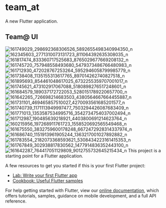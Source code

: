 # team_at

A new Flutter application.

## Team@ UI
<a><img src="https://i.im.ge/2022/08/23/Oi7Z0z.161749029-298692368306526-5892655498340994350-n.jpg" alt="161749029_298692368306526_5892655498340994350_n" border="0">
<a><img src="https://i.im.ge/2022/08/23/Oi7fMF.162345603-2771310073131723-811064392635308035-n.jpg" alt="162345603_2771310073131723_811064392635308035_n" border="0">
<a><img src="https://i.im.ge/2022/08/23/Oi7Kg6.161817474-833360717525683-8765029677669208132-n.jpg" alt="161817474_833360717525683_8765029677669208132_n" border="0">
<a><img src="https://i.im.ge/2022/08/23/Oi7WrS.161745720-757948558493680-5479373486766480983-n.jpg" alt="161745720_757948558493680_5479373486766480983_n" border="0">
<a><img src="https://i.im.ge/2022/08/23/Oi78Vy.161712930-472028767253264-5952946058799985779-n.jpg" alt="161712930_472028767253264_5952946058799985779_n" border="0">
<a><img src="https://i.im.ge/2022/08/23/Oi7kDK.161738408-1135155313617765-897014262740827518-n.jpg" alt="161738408_1135155313617765_897014262740827518_n" border="0">
<a><img src="https://i.im.ge/2022/08/23/Oi7zE9.161895693-854461048617025-6732255359707001017-n.jpg" alt="161895693_854461048617025_6732255359707001017_n" border="0">
<a><img src="https://i.im.ge/2022/08/23/Oi7HJX.161745621-473102917067088-5180898276517248601-n.jpg" alt="161745621_473102917067088_5180898276517248601_n" border="0">
<a><img src="https://i.im.ge/2022/08/23/Oi7vS8.161684579-189037172722053-5280151789220657700-n.jpg" alt="161684579_189037172722053_5280151789220657700_n" border="0">
<a><img src="https://i.im.ge/2022/08/23/Oi7JNh.161642265-726698214683503-4380564667664455887-n.jpg" alt="161642265_726698214683503_4380564667664455887_n" border="0">
<a><img src="https://i.im.ge/2022/08/23/Oi7nfM.161731101-469465857510027-4270093561685201577-n.jpg" alt="161731101_469465857510027_4270093561685201577_n" border="0">
<a><img src="https://i.im.ge/2022/08/23/Oi7BrY.161740739-1171113949997477-7503294426087683409-n.jpg" alt="161740739_1171113949997477_7503294426087683409_n" border="0">
<a><img src="https://i.im.ge/2022/08/23/Oi7G5D.161771013-1353587534995716-3542734754037002494-n.jpg" alt="161771013_1353587534995716_3542734754037002494_n" border="0">
<a><img src="https://i.im.ge/2022/08/23/Oi7eg4.161712987-190485639218921-4403800691214623764-n.jpg" alt="161712987_190485639218921_4403800691214623764_n" border="0">
<a><img src="https://i.im.ge/2022/08/23/OiDQMC.160215956-197268911761723-1558520692565549468-n.jpg" alt="160215956_197268911761723_1558520692565549468_n" border="0">
<a><img src="https://i.im.ge/2022/08/23/OiDTIq.161675550-3832759600178248-6672472928314337974-n.jpg" alt="161675550_3832759600178248_6672472928314337974_n" border="0">
<a><img src="https://i.im.ge/2022/08/23/OiDoEp.161686740-1151913961905244-1363217001027892882-n.jpg" alt="161686740_1151913961905244_1363217001027892882_n" border="0">
<a><img src="https://i.im.ge/2022/08/23/OiDXJP.161783554-2182073368593621-5308434223161415353-n.jpg" alt="161783554_2182073368593621_5308434223161415353_n" border="0">
<a><img src="https://i.im.ge/2022/08/23/OiDrd1.161767849-302938817830562-1477914836352443100-n.jpg" alt="161767849_302938817830562_1477914836352443100_n" border="0">
<a><img src="https://i.im.ge/2022/08/23/OiDuNf.161642287-764417051129809-9012755732645215434-n.jpg" alt="161642287_764417051129809_9012755732645215434_n" border="0">
This project is a starting point for a Flutter application.

A few resources to get you started if this is your first Flutter project:

- [Lab: Write your first Flutter app](https://flutter.dev/docs/get-started/codelab)
- [Cookbook: Useful Flutter samples](https://flutter.dev/docs/cookbook)

For help getting started with Flutter, view our
[online documentation](https://flutter.dev/docs), which offers tutorials,
samples, guidance on mobile development, and a full API reference.
